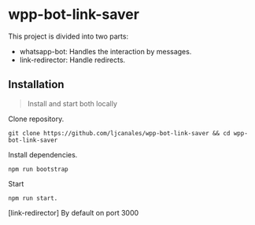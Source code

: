 # wpp-bot-link-saver

This project is divided into two parts:
- whatsapp-bot: Handles the interaction by messages.
- link-redirector: Handle redirects.

## Installation
> Install and start both locally

Clone repository.
```
git clone https://github.com/ljcanales/wpp-bot-link-saver && cd wpp-bot-link-saver
```

Install dependencies.
```
npm run bootstrap
```

Start
```
npm run start.
```

[link-redirector] By default on port 3000

